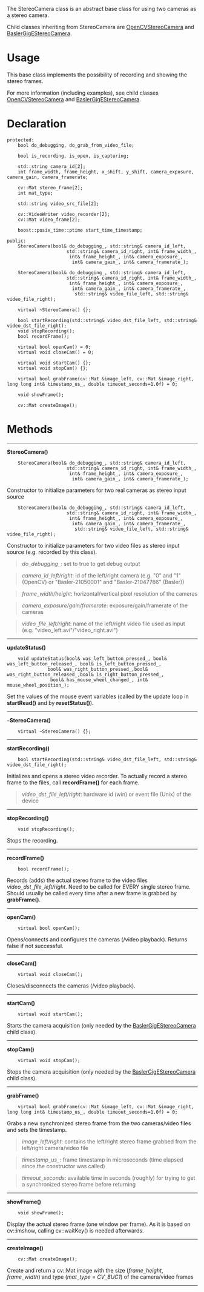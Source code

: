 The StereoCamera class is an abstract base class for using two cameras as a stereo camera.

Child classes inheriting from StereoCamera are [OpenCVStereoCamera](ClassOpenCVStereoCamera.md) and [BaslerGigEStereoCamera](ClassBaslerGigEStereoCamera.md).

# Usage #

This base class implements the possibility of recording and showing the stereo frames.

For more information (including examples), see child classes [OpenCVStereoCamera](ClassOpenCVStereoCamera.md) and [BaslerGigEStereoCamera](ClassBaslerGigEStereoCamera.md).

# Declaration #

```
protected:
	bool do_debugging, do_grab_from_video_file;

	bool is_recording, is_open, is_capturing;

	std::string camera_id[2];
	int frame_width, frame_height, x_shift, y_shift, camera_exposure, camera_gain, camera_framerate;

	cv::Mat stereo_frame[2];
	int mat_type;

	std::string video_src_file[2];

	cv::VideoWriter video_recorder[2];
	cv::Mat video_frame[2];

	boost::posix_time::ptime start_time_timestamp;

public:
	StereoCamera(bool& do_debugging_, std::string& camera_id_left,
                      std::string& camera_id_right, int& frame_width_,
                       int& frame_height_, int& camera_exposure_, 
                        int& camera_gain_, int& camera_framerate_);

	StereoCamera(bool& do_debugging_, std::string& camera_id_left,
                      std::string& camera_id_right, int& frame_width_,
                       int& frame_height_, int& camera_exposure_,
                        int& camera_gain_, int& camera_framerate_,
                         std::string& video_file_left, std::string& video_file_right);

	virtual ~StereoCamera() {};

	bool startRecording(std::string& video_dst_file_left, std::string& video_dst_file_right);
	void stopRecording();
	bool recordFrame();

	virtual bool openCam() = 0;
	virtual void closeCam() = 0;

	virtual void startCam() {};
	virtual void stopCam() {};

	virtual bool grabFrame(cv::Mat &image_left, cv::Mat &image_right, long long int& timestamp_us_, double timeout_seconds=1.0f) = 0;

	void showFrame();

	cv::Mat createImage();
```

# Methods #

---

**StereoCamera()**
```
	StereoCamera(bool& do_debugging_, std::string& camera_id_left,
                      std::string& camera_id_right, int& frame_width_,
                       int& frame_height_, int& camera_exposure_, 
                        int& camera_gain_, int& camera_framerate_);
```
Constructor to initialize parameters for two real cameras as stereo input source
```
	StereoCamera(bool& do_debugging_, std::string& camera_id_left,
                      std::string& camera_id_right, int& frame_width_,
                       int& frame_height_, int& camera_exposure_,
                        int& camera_gain_, int& camera_framerate_,
                         std::string& video_file_left, std::string& video_file_right);
```
Constructor to initialize parameters for two video files as stereo input source (e.g. recorded by this class).

> _do`_`debugging`_`_: set to true to get debug output

> _camera`_`id`_`left/right_: id of the left/right camera (e.g. "0" and "1" (OpenCV) or "Basler-21050001" and "Basler-21047766" (Basler))

> _frame`_`width/height_: horizontal/vertical pixel resolution of the cameras

> _camera`_`exposure/gain/framerate_: exposure/gain/framerate of the cameras

> _video`_`file`_`left/right_: name of the left/right video file used as input (e.g.  "video\_left.avi"/"video\_right.avi")

---

**updateStatus()**
```
	void updateStatus(bool& was_left_button_pressed_, bool& was_left_button_released_, bool& is_left_button_pressed_,
			   bool& was_right_button_pressed_,bool& was_right_button_released_,bool& is_right_button_pressed_,
			    bool& has_mouse_wheel_changed_, int& mouse_wheel_position_);
```
Set the values of the mouse event variables (called by the update loop in **startRead()** and by **resetStatus()**).

---

**`~`StereoCamera()**
```
	virtual ~StereoCamera() {};
```

---

**startRecording()**
```
	bool startRecording(std::string& video_dst_file_left, std::string& video_dst_file_right);
```
Initializes and opens a stereo video recorder. To actually record a stereo frame to the files, call **recordFrame()** for each frame.

> _video`_`dst`_`file`_`left/right_: hardware id (win) or event file (Unix) of the device

---

**stopRecording()**
```
	void stopRecording();
```
Stops the recording.

---

**recordFrame()**
```
	bool recordFrame();
```
Records (adds) the actual stereo frame to the video files _video`_`dst`_`file`_`left/right_. Need to be called for EVERY single stereo frame. Should usually be called every time after a new frame is grabbed by **grabFrame()**.

---

**openCam()**
```
	virtual bool openCam();
```
Opens/connects and configures the cameras (/video playback). Returns false if not successful.

---

**closeCam()**
```
	virtual void closeCam();
```
Closes/disconnects the cameras (/video playback).

---

**startCam()**
```
	virtual void startCam();
```
Starts the camera acquisition (only needed by the [BaslerGigEStereoCamera](ClassBaslerGigEStereoCamera.md) child class).

---

**stopCam()**
```
	virtual void stopCam();
```
Stops the camera acquisition (only needed by the [BaslerGigEStereoCamera](ClassBaslerGigEStereoCamera.md) child class).

---

**grabFrame()**
```
	virtual bool grabFrame(cv::Mat &image_left, cv::Mat &image_right, long long int& timestamp_us_, double timeout_seconds=1.0f) = 0;

```
Grabs a new synchronized stereo frame from the two cameras/video files and sets the timestamp.

> _image`_`left/right_: contains the left/right stereo frame grabbed from the left/right camera/video file

> _timestamp`_`us`_`_: frame timestamp in microseconds (time elapsed since the constructor was called)

> _timeout`_`seconds_: available time in seconds (roughly) for trying to get a synchronized stereo frame before returning

---

**showFrame()**
```
	void showFrame();
```
Display the actual stereo frame (one window per frame). As it is based on cv::imshow, calling cv::waitKey() is needed afterwards.

---

**createImage()**
```
	cv::Mat createImage();
```
Create and return a cv::Mat image with the size (_frame`_`height_, _frame`_`width_) and type (_mat`_`type_ = _CV`_`8UC1_) of the camera/video frames

---
